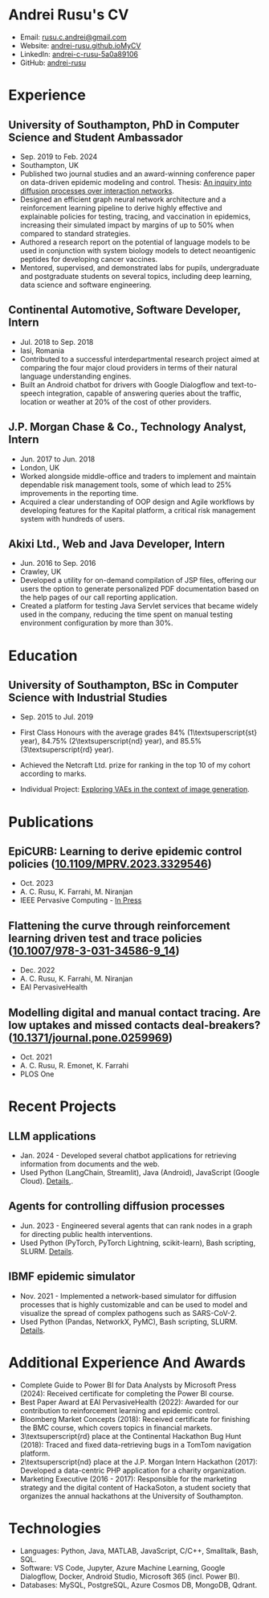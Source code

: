 # Andrei Rusu's CV

- Email: [rusu.c.andrei@gmail.com](mailto:rusu.c.andrei@gmail.com)
- Website: [andrei-rusu.github.ioMyCV](https://andrei-rusu.github.io/MyCV/)
- LinkedIn: [andrei-c-rusu-5a0a89106](https://linkedin.com/in/andrei-c-rusu-5a0a89106)
- GitHub: [andrei-rusu](https://github.com/andrei-rusu)


# Experience

## University of Southampton, PhD in Computer Science and Student Ambassador

- Sep. 2019 to Feb. 2024 
- Southampton, UK 
- Published two journal studies and an award-winning conference paper on data-driven epidemic modeling and control. Thesis: [An inquiry into diffusion processes over interaction networks](https://eprints.soton.ac.uk/486201).
- Designed an efficient graph neural network architecture and a reinforcement learning pipeline to derive highly effective and explainable policies for testing, tracing, and vaccination in epidemics, increasing their simulated impact by margins of up to 50% when compared to standard strategies.
- Authored a research report on the potential of language models to be used in conjunction with system biology models to detect neoantigenic peptides for developing cancer vaccines.
- Mentored, supervised, and demonstrated labs for pupils, undergraduate and postgraduate students on several topics, including deep learning, data science and software engineering.

## Continental Automotive, Software Developer, Intern

- Jul. 2018 to Sep. 2018 
- Iasi, Romania 
- Contributed to a successful interdepartmental research project aimed at comparing the four major cloud providers in terms of their natural language understanding engines.
- Built an Android chatbot for drivers with Google Dialogflow and text-to-speech integration, capable of answering queries about the traffic, location or weather at 20% of the cost of other providers.

## J.P. Morgan Chase & Co., Technology Analyst, Intern

- Jun. 2017 to Jun. 2018 
- London, UK 
- Worked alongside middle-office and traders to implement and maintain dependable risk management tools, some of which lead to 25% improvements in the reporting time.
- Acquired a clear understanding of OOP design and Agile workflows by developing features for the Kapital platform, a critical risk management system with hundreds of users.

## Akixi Ltd., Web and Java Developer, Intern

- Jun. 2016 to Sep. 2016 
- Crawley, UK 
- Developed a utility for on-demand compilation of JSP files, offering our users the option to generate personalized PDF documentation based on the help pages of our call reporting application.
- Created a platform for testing Java Servlet services that became widely used in the company, reducing the time spent on manual testing environment configuration by more than 30%.

# Education

## University of Southampton, BSc in Computer Science with Industrial Studies

- Sep. 2015 to Jul. 2019 

- First Class Honours with the average grades 84% (1\textsuperscript{st} year), 84.75% (2\textsuperscript{nd} year), and 85.5% (3\textsuperscript{rd} year).
- Achieved the Netcraft Ltd. prize for ranking in the top 10 of my cohort according to marks.
- Individual Project: [Exploring VAEs in the context of image generation](https://www.dropbox.com/scl/fi/vnkh7tqct5sn05g47bgto/Report.pdf?rlkey=qrtt4q4nrgrii9bazfej1u6fp).

# Publications

## EpiCURB: Learning to derive epidemic control policies ([10.1109/MPRV.2023.3329546](https://doi.org/10.1109/MPRV.2023.3329546))

- Oct. 2023
- A. C. Rusu, K. Farrahi, M. Niranjan
- IEEE Pervasive Computing - [In Press](https://eprints.soton.ac.uk/484685/) 
## Flattening the curve through reinforcement learning driven test and trace policies ([10.1007/978-3-031-34586-9\_14](https://doi.org/10.1007/978-3-031-34586-9\_14))

- Dec. 2022
- A. C. Rusu, K. Farrahi, M. Niranjan
- EAI PervasiveHealth 
## Modelling digital and manual contact tracing. Are low uptakes and missed contacts deal-breakers? ([10.1371/journal.pone.0259969](https://doi.org/10.1371/journal.pone.0259969))

- Oct. 2021
- A. C. Rusu, R. Emonet, K. Farrahi
- PLOS One 
# Recent Projects

## LLM applications

- Jan. 2024 - Developed several chatbot applications for retrieving information from documents and the web.
- Used Python (LangChain, Streamlit), Java (Android), JavaScript (Google Cloud). [Details](https://github.com/andrei-rusu/llm-agent),[](https://github.com/andrei-rusu/Chatbot).

## Agents for controlling diffusion processes

- Jun. 2023 - Engineered several agents that can rank nodes in a graph for directing public health interventions.
- Used Python (PyTorch, PyTorch Lightning, scikit-learn), Bash scripting, SLURM. [Details](https://github.com/andrei-rusu/control-diffusion).

## IBMF epidemic simulator

- Nov. 2021 - Implemented a network-based simulator for diffusion processes that is highly customizable and can be used to model and visualize the spread of complex pathogens such as SARS-CoV-2.
- Used Python (Pandas, NetworkX, PyMC), Bash scripting, SLURM. [Details](https://github.com/andrei-rusu/contact-tracing-model).

# Additional Experience And Awards

- Complete Guide to Power BI for Data Analysts by Microsoft Press (2024): Received certificate for completing the Power BI course.
- Best Paper Award at EAI PervasiveHealth (2022): Awarded for our contribution to reinforcement learning and epidemic control.
- Bloomberg Market Concepts (2018): Received certificate for finishing the BMC course, which covers topics in financial markets.
- 3\textsuperscript{rd} place at the Continental Hackathon Bug Hunt (2018): Traced and fixed data-retrieving bugs in a TomTom navigation platform.
- 2\textsuperscript{nd} place at the J.P. Morgan Intern Hackathon (2017): Developed a data-centric PHP application for a charity organization.
- Marketing Executive (2016 - 2017): Responsible for the marketing strategy and the digital content of HackaSoton, a student society that organizes the annual hackathons at the University of Southampton.
# Technologies

- Languages: Python, Java, MATLAB, JavaScript, C/C++, Smalltalk, Bash, SQL.
- Software: VS Code, Jupyter, Azure Machine Learning, Google Dialogflow, Docker, Android Studio, Microsoft 365 (incl. Power BI).
- Databases: MySQL, PostgreSQL, Azure Cosmos DB, MongoDB, Qdrant.
